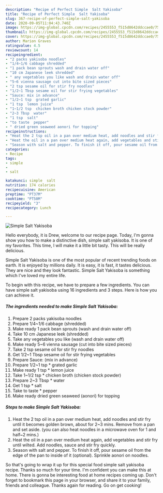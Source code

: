 ```yaml
---
description: "Recipe of Perfect Simple  Salt Yakisoba"
title: "Recipe of Perfect Simple  Salt Yakisoba"
slug: 367-recipe-of-perfect-simple-salt-yakisoba
date: 2020-09-05T11:04:43.740Z
image: https://img-global.cpcdn.com/recipes/2455553_f515d8642ddccae0/751x532cq70/simple-salt-yakisoba-recipe-main-photo.jpg
thumbnail: https://img-global.cpcdn.com/recipes/2455553_f515d8642ddccae0/751x532cq70/simple-salt-yakisoba-recipe-main-photo.jpg
cover: https://img-global.cpcdn.com/recipes/2455553_f515d8642ddccae0/751x532cq70/simple-salt-yakisoba-recipe-main-photo.jpg
author: Marion Graves
ratingvalue: 4.5
reviewcount: 14
recipeingredient:
- "2 packs yakisoba noodles"
- "1/4~1/6 cabbage shredded"
- "1 pack bean sprouts wash and drain water off"
- "10 cm Japanese leek shredded"
- " any vegetables you like wash and drain water off"
- "5~6 vienna sausage cut into bite sized pieces"
- "2 tsp sesame oil for stir fry noodles"
- "1/2~1 Tbsp sesame oil for stir frying vegetables"
- "Sauce: mix in advance"
- "1/2~1 tsp  grated garlic"
- "1 tsp  lemon juice"
- "1~1/2 tsp  chicken broth chicken stock powder"
- "2~3 Tbsp  water"
- "1 tsp  salt"
- "to taste  pepper"
- " dried green seaweed aonori for topping"
recipeinstructions:
- "Heat the 2 tsp oil in a pan over medium heat, add noodles and stir fry until it becomes golden brown, about for 2~3 mins. Remove from a pan and set aside. (you can also heat noodles in a microwave oven for 1 and half~2 mins.)"
- "Heat the oil in a pan over medium heat again, add vegetables and stir fry until wilted. Add noodles, sauce and stir fry quickly."
- "Season with salt and pepper. To finish it off, pour sesame oil from the edge of the pan to inside of it (optional). Sprinkle aonori on noodles."
categories:
- Recipe
tags:
- simple
- 
- salt

katakunci: simple  salt 
nutrition: 174 calories
recipecuisine: American
preptime: "PT37M"
cooktime: "PT50M"
recipeyield: "3"
recipecategory: Lunch

---
```



![Simple  Salt Yakisoba](https://img-global.cpcdn.com/recipes/2455553_f515d8642ddccae0/751x532cq70/simple-salt-yakisoba-recipe-main-photo.jpg)

Hello everybody, it is Drew, welcome to our recipe page. Today, I'm gonna show you how to make a distinctive dish, simple  salt yakisoba. It is one of my favorites. This time, I will make it a little bit tasty. This will be really delicious.

Simple  Salt Yakisoba is one of the most popular of recent trending foods on earth. It is enjoyed by millions daily. It is easy, it is fast, it tastes delicious. They are nice and they look fantastic. Simple  Salt Yakisoba is something which I've loved my entire life.




To begin with this recipe, we have to prepare a few ingredients. You can have simple  salt yakisoba using 16 ingredients and 3 steps. Here is how you can achieve it.

<!--inarticleads1-->

##### The ingredients needed to make Simple  Salt Yakisoba:

1. Prepare 2 packs yakisoba noodles
1. Prepare 1/4~1/6 cabbage (shredded)
1. Make ready 1 pack bean sprouts (wash and drain water off)
1. Take 10 cm Japanese leek (shredded)
1. Take  any vegetables you like (wash and drain water off)
1. Make ready 5~6 vienna sausage (cut into bite sized pieces)
1. Take 2 tsp sesame oil for stir fry noodles
1. Get 1/2~1 Tbsp sesame oil for stir frying vegetables
1. Prepare Sauce: (mix in advance)
1. Prepare 1/2~1 tsp * grated garlic
1. Make ready 1 tsp * lemon juice
1. Take 1~1/2 tsp * chicken broth (chicken stock powder)
1. Prepare 2~3 Tbsp * water
1. Get 1 tsp * salt
1. Take to taste * pepper
1. Make ready  dried green seaweed (aonori) for topping




<!--inarticleads2-->

##### Steps to make Simple  Salt Yakisoba:

1. Heat the 2 tsp oil in a pan over medium heat, add noodles and stir fry until it becomes golden brown, about for 2~3 mins. Remove from a pan and set aside. (you can also heat noodles in a microwave oven for 1 and half~2 mins.)
1. Heat the oil in a pan over medium heat again, add vegetables and stir fry until wilted. Add noodles, sauce and stir fry quickly.
1. Season with salt and pepper. To finish it off, pour sesame oil from the edge of the pan to inside of it (optional). Sprinkle aonori on noodles.




So that's going to wrap it up for this special food simple  salt yakisoba recipe. Thanks so much for your time. I'm confident you can make this at home. There is gonna be interesting food at home recipes coming up. Don't forget to bookmark this page in your browser, and share it to your family, friends and colleague. Thanks again for reading. Go on get cooking!
